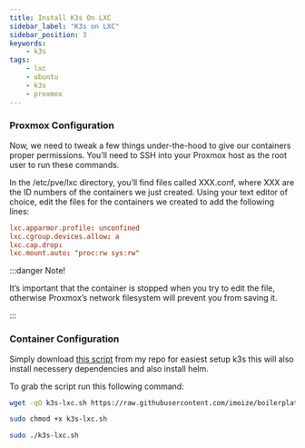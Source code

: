 ```yaml
---
title: Install K3s On LXC
sidebar_label: "K3s on LXC"
sidebar_position: 3
keywords:
    - k3s
tags:
    - lxc
    - ubuntu
    - k3s
    - proxmox
---
```


### Proxmox Configuration

Now, we need to tweak a few things under-the-hood to give our containers proper permissions. You’ll need to SSH into your Proxmox host as the root user to run these commands.

In the /etc/pve/lxc directory, you’ll find files called XXX.conf, where XXX are the ID numbers of the containers we just created. Using your text editor of choice, edit the files for the containers we created to add the following lines:

```conf
lxc.apparmor.profile: unconfined
lxc.cgroup.devices.allow: a
lxc.cap.drop:
lxc.mount.auto: "proc:rw sys:rw"
```

:::danger Note!

It’s important that the container is stopped when you try to edit the file, otherwise Proxmox’s network filesystem will prevent you from saving it.

:::

### Container Configuration

Simply download [this script](https://github.com/imoize/boilerplates/blob/master/proxmox/lxc/k3s-lxc.md) from my repo for easiest setup k3s this will also install necessery dependencies and also install helm.

To grab the script run this following command:

```bash
wget -qO k3s-lxc.sh https://raw.githubusercontent.com/imoize/boilerplates/master/proxmox/lxc/scripts/k3s-lxc.sh
```

```bash
sudo chmod +x k3s-lxc.sh
```
```bash
sudo ./k3s-lxc.sh
```
